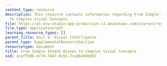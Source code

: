 ```yaml
---
content_type: resource
description: This resource contains information regarding From Simple Innate Biases
  to Complex Visual Concepts.
file: https://ol-ocw-studio-app-production.s3.amazonaws.com/courses/res-9-003-brains-minds-and-machines-summer-course-summer-2015/aceffb86ec747d478cb57cad64ddb855_MITRES_9_003SUM15_Lec4-1.pdf
file_type: application/pdf
learning_resource_types: []
parent_title: Unit 4. Visual Intelligence
parent_type: SupplementalResourceSection
resourcetype: Document
title: From Simple Innate Biases to Complex Visual Concepts
uid: aceffb86-ec74-7d47-8cb5-7cad64ddb855
---
```

